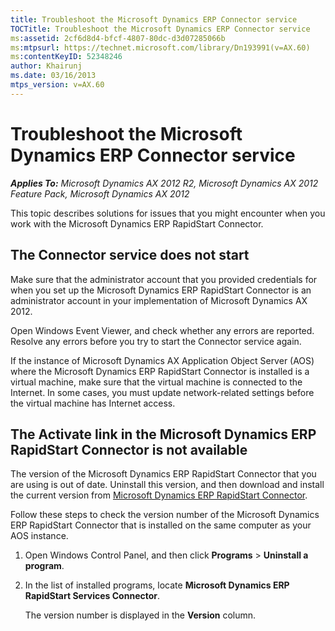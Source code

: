```yaml
---
title: Troubleshoot the Microsoft Dynamics ERP Connector service
TOCTitle: Troubleshoot the Microsoft Dynamics ERP Connector service
ms:assetid: 2cf6d8d4-bfcf-4807-80dc-d3d07285066b
ms:mtpsurl: https://technet.microsoft.com/library/Dn193991(v=AX.60)
ms:contentKeyID: 52348246
author: Khairunj
ms.date: 03/16/2013
mtps_version: v=AX.60
---
```


# Troubleshoot the Microsoft Dynamics ERP Connector service 


_**Applies To:** Microsoft Dynamics AX 2012 R2, Microsoft Dynamics AX 2012 Feature Pack, Microsoft Dynamics AX 2012_

This topic describes solutions for issues that you might encounter when you work with the Microsoft Dynamics ERP RapidStart Connector.

## The Connector service does not start

Make sure that the administrator account that you provided credentials for when you set up the Microsoft Dynamics ERP RapidStart Connector is an administrator account in your implementation of Microsoft Dynamics AX 2012.

Open Windows Event Viewer, and check whether any errors are reported. Resolve any errors before you try to start the Connector service again.

If the instance of Microsoft Dynamics AX Application Object Server (AOS) where the Microsoft Dynamics ERP RapidStart Connector is installed is a virtual machine, make sure that the virtual machine is connected to the Internet. In some cases, you must update network-related settings before the virtual machine has Internet access.

## The Activate link in the Microsoft Dynamics ERP RapidStart Connector is not available

The version of the Microsoft Dynamics ERP RapidStart Connector that you are using is out of date. Uninstall this version, and then download and install the current version from [Microsoft Dynamics ERP RapidStart Connector](https://go.microsoft.com/fwlink/?linkid=286818).

Follow these steps to check the version number of the Microsoft Dynamics ERP RapidStart Connector that is installed on the same computer as your AOS instance.

1.  Open Windows Control Panel, and then click **Programs** \> **Uninstall a program**.

2.  In the list of installed programs, locate **Microsoft Dynamics ERP RapidStart Services Connector**.
    
    The version number is displayed in the **Version** column.

